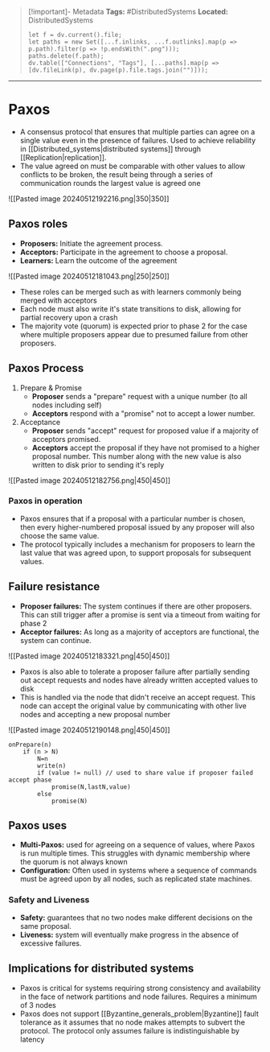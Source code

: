 > [!important]- Metadata
> **Tags:** #DistributedSystems 
> **Located:** DistributedSystems
> ```dataviewjs
> let f = dv.current().file;
> let paths = new Set([...f.inlinks, ...f.outlinks].map(p => p.path).filter(p => !p.endsWith(".png")));
> paths.delete(f.path);
> dv.table(["Connections", "Tags"], [...paths].map(p => [dv.fileLink(p), dv.page(p).file.tags.join("")]));
> ```

___
# Paxos
- A consensus protocol that ensures that multiple parties can agree on a single value even in the presence of failures. Used to achieve reliability in [[Distributed_systems|distributed systems]] through [[Replication|replication]].
- The value agreed on must be comparable with other values to allow conflicts to be broken, the result being through a series of communication rounds the largest value is agreed one

![[Pasted image 20240512192216.png|350|350]]
## Paxos roles
- **Proposers:** Initiate the agreement process.
- **Acceptors:** Participate in the agreement to choose a proposal.
- **Learners:** Learn the outcome of the agreement

![[Pasted image 20240512181043.png|250|250]]

- These roles can be merged such as with learners commonly being merged with acceptors
- Each node must also write it's state transitions to disk, allowing for partial recovery upon a crash  
- The majority vote (quorum) is expected prior to phase 2 for the case where multiple proposers appear due to presumed failure from other proposers. 
## Paxos Process
1. Prepare & Promise
	- **Proposer** sends a "prepare" request with a unique number (to all nodes including self)
	- **Acceptors** respond with a "promise" not to accept a lower number.
1. Acceptance
	- **Proposer** sends "accept" request for proposed value if a majority of acceptors promised.
	- **Acceptors** accept the proposal if they have not promised to a higher proposal number. This number along with the new value is also written to disk prior to sending it's reply


![[Pasted image 20240512182756.png|450|450]]
### Paxos in operation

- Paxos ensures that if a proposal with a particular number is chosen, then every higher-numbered proposal issued by any proposer will also choose the same value.
- The protocol typically includes a mechanism for proposers to learn the last value that was agreed upon, to support proposals for subsequent values.

## Failure resistance
- **Proposer failures:** The system continues if there are other proposers. This can still trigger after a promise is sent via a timeout from waiting for phase 2
- **Acceptor failures:** As long as a majority of acceptors are functional, the system can continue.

![[Pasted image 20240512183321.png|450|450]]

- Paxos is also able to tolerate a proposer failure after partially sending out accept requests and nodes have already written accepted values to disk
- This is handled via the node that didn't receive an accept request. This node can accept the original value by communicating with other live nodes and accepting a new proposal number 

![[Pasted image 20240512190148.png|450|450]]

```
onPrepare(n) 
    if (n > N)
        N=n 
        write(n) 
        if (value != null) // used to share value if proposer failed accept phase
            promise(N,lastN,value) 
        else 
            promise(N) 
```
## Paxos uses

- **Multi-Paxos:** used for agreeing on a sequence of values, where Paxos is run multiple times. This struggles with dynamic membership where the quorum is not always known
- **Configuration:** Often used in systems where a sequence of commands must be agreed upon by all nodes, such as replicated state machines.
### Safety and Liveness
- **Safety:** guarantees that no two nodes make different decisions on the same proposal.
- **Liveness:** system will eventually make progress in the absence of excessive failures.

## Implications for distributed systems

- Paxos is critical for systems requiring strong consistency and availability in the face of network partitions and node failures. Requires a minimum of 3 nodes
- Paxos does not support [[Byzantine_generals_problem|Byzantine]] fault tolerance as it assumes that no node makes attempts to subvert the protocol. The protocol only assumes failure is indistinguishable by latency
